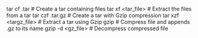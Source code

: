 tar cf <name>.tar <files> # Create a tar containing files
tar xf <tar_file> # Extract the files from a tar
tar czf <name>.tar.gz <files> # Create a tar with Gzip compression
tar xzf <targz_file> # Extract a tar using Gzip
gzip <path> # Compress file and appends .gz to its name
gzip -d <gz_file> # Decompress compressed file